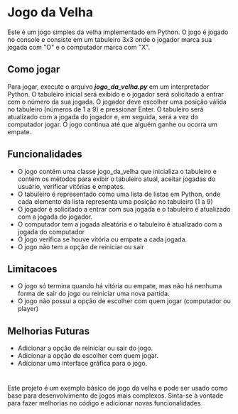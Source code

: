 # Jogo da Velha
Este é um jogo simples da velha implementado em Python. O jogo é jogado no console e consiste em um tabuleiro 3x3 onde o jogador marca sua jogada com "O" e o computador marca com "X".

## Como jogar
Para jogar, execute o arquivo _**jogo_da_velha.py**_ em um interpretador Python. O tabuleiro inicial será exibido e o jogador será solicitado a entrar com o número da sua jogada. O jogador deve escolher uma posição válida no tabuleiro (números de 1 a 9) e pressionar Enter. O tabuleiro será atualizado com a jogada do jogador e, em seguida, será a vez do computador jogar. O jogo continua até que alguém ganhe ou ocorra um empate.

## Funcionalidades
* O jogo contém uma classe jogo_da_velha que inicializa o tabuleiro e contém os métodos para exibir o tabuleiro atual, aceitar jogadas do usuário, verificar vitórias e empates.
* O tabuleiro é representado como uma lista de listas em Python, onde cada elemento da lista representa uma posição no tabuleiro (1 a 9)
* O jogador é solicitado a entrar com sua jogada e o tabuleiro é atualizado com a jogada do jogador.
* O computador tem a jogada aleatória e o tabuleiro é atualizado com a jogada do computador
* O jogo verifica se houve vitória ou empate a cada jogada.
* O jogo não tem a opção de reiniciar ou sair
## Limitacoes
* O jogo só termina quando há vitória ou empate, mas não há nenhuma forma de sair do jogo ou reiniciar uma nova partida.
* O jogo não possui a opção de escolher com quem jogar (computador ou player)
## Melhorias Futuras
* Adicionar a opção de reiniciar ou sair do jogo.
* Adicionar a opção de escolher com quem jogar.
* Adicionar uma interface gráfica para o jogo.
#
Este projeto é um exemplo básico de jogo da velha e pode ser usado como base para desenvolvimento de jogos mais complexos. Sinta-se à vontade para fazer melhorias no código e adicionar novas funcionalidades 
